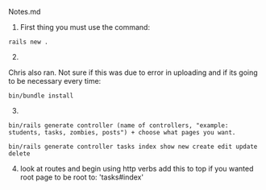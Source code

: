 Notes.md

1. First thing you must use the command:

```
rails new .
```

2.
Chris also ran. Not sure if this was due to error in uploading and if its going to be necessary every time:

```
bin/bundle install
```

3.
```
bin/rails generate controller (name of controllers, "example: students, tasks, zombies, posts") + choose what pages you want.
```

```
bin/rails generate controller tasks index show new create edit update delete
```

4. look at routes and begin using http verbs
add this to top if you wanted root page to be
  root to: 'tasks#index'
  
